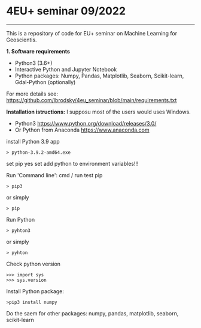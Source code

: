 # 4EU+ seminar 09/2022 
---

This is a repository of code for EU+ seminar on Machine Learning for Geoscientis. 


**1. Software requirements**

  - Python3 (3.6+)
  - Interactive Python and Jupyter Notebook
  - Python packages: Numpy, Pandas, Matplotlib, Seaborn, Scikit-learn, Gdal-Python (optionally) 
  
For more details see: https://github.com/lbrodsky/4eu_seminar/blob/main/requirements.txt 

**Installation istructions:**
I supposu most of the users would uses Windows. 

  - Python3 https://www.python.org/download/releases/3.0/
  - Or Python from Anaconda https://www.anaconda.com

install Python 3.9 app
```
> python-3.9.2-amd64.exe
```

set pip yes
set add python to environment variables!!!

Run 'Command line': cmd / run
test pip
```
> pip3
```
or simply 
```
> pip
```

Run Python
```
> pyhton3
```

or simply 
```
> pyhton
```

Check python version
```
>>> import sys
>>> sys.version
```

Install Python package: 
```
>pip3 install numpy
```
Do the saem for other packages: numpy, pandas, matplotlib, seaborn, scikit-learn


